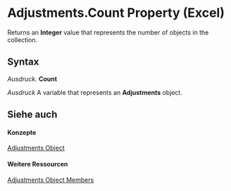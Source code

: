 
# Adjustments.Count Property (Excel)

Returns an  **Integer** value that represents the number of objects in the collection.


## Syntax

 _Ausdruck_. **Count**

 _Ausdruck_ A variable that represents an **Adjustments** object.


## Siehe auch


#### Konzepte


[Adjustments Object](c69c4bbf-5687-f453-e238-28d4b98d4808.md)
#### Weitere Ressourcen


[Adjustments Object Members](http://msdn.microsoft.com/library/6db65f4c-1b6a-9079-c619-1e2deaa91b93%28Office.15%29.aspx)